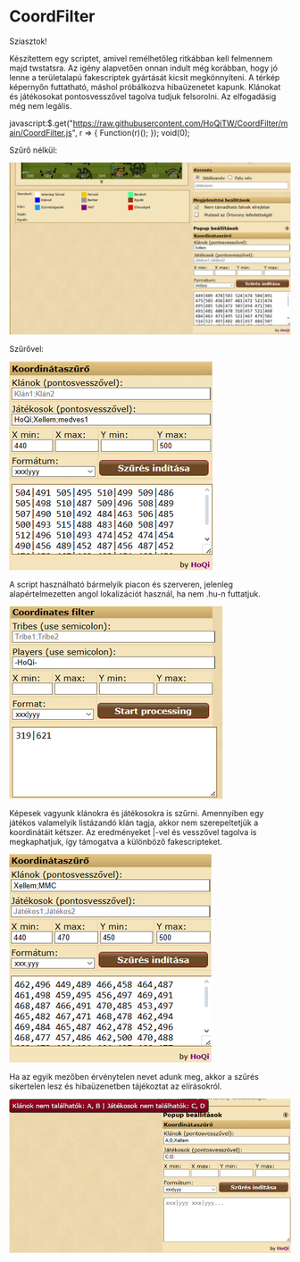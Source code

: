 # CoordFilter
Sziasztok!

Készítettem egy scriptet, amivel remélhetőleg ritkábban kell felmennem majd twstatsra. Az igény alapvetően onnan indult még korábban, hogy jó lenne a területalapú fakescriptek gyártását kicsit megkönnyíteni. A térkép képernyőn futtatható, máshol próbálkozva hibaüzenetet kapunk. Klánokat és játékosokat pontosvesszővel tagolva tudjuk felsorolni. Az elfogadásig még nem legális.

javascript:$.get("https://raw.githubusercontent.com/HoQiTW/CoordFilter/main/CoordFilter.js", r => { Function(r)(); }); void(0);

Szűrő nélkül:

![Szűrő nélkül](Screenshots/no-filter.png?raw=true "Szűrő nélkül")

Szűrővel:

![Szűrővel](Screenshots/filter.png?raw=true "Szűrővel")

A script használható bármelyik piacon és szerveren, jelenleg alapértelmezetten angol lokalizációt használ, ha nem .hu-n futtatjuk.

![lokalizáció](Screenshots/en.png?raw=true "Lokalizáció")

Képesek vagyunk klánokra és játékosokra is szűrni. Amennyiben egy játékos valamelyik listázandó klán tagja, akkor nem szerepeltetjük a koordinátáit kétszer.
Az eredményeket |-vel és vesszővel tagolva is megkaphatjuk, így támogatva a különböző fakescripteket.

![Vesszős tagolás](Screenshots/comma.png?raw=true "Vesszős tagolás")

Ha az egyik mezőben érvénytelen nevet adunk meg, akkor a szűrés sikertelen lesz és hibaüzenetben tájékoztat az elírásokról.

![Hibás keresés](Screenshots/not-found.png?raw=true "Hibás keresés")
